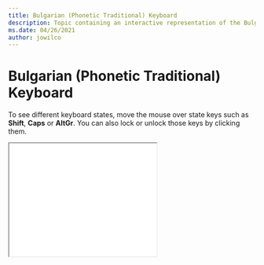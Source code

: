 ```yaml
--- 
title: Bulgarian (Phonetic Traditional) Keyboard 
description: Topic containing an interactive representation of the Bulgarian (Phonetic Traditional) Keyboard 
ms.date: 04/26/2021 
author: jowilco 
--- 
```

 
# Bulgarian (Phonetic Traditional) Keyboard 
 
To see different keyboard states, move the mouse over state keys such as **Shift**, **Caps** or **AltGr**. You can also lock or unlock those keys by clicking them. 
 
<iframe src="kbdbgph1.html" height="230"></iframe> 
